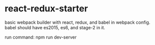 # react-redux-starter
basic webpack builder with react, redux, and babel in webpack config.  babel should have es2015, es6, and stage-2 in it.

run command: npm run dev-server